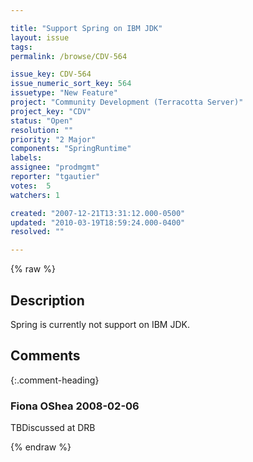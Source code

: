 ```yaml
---

title: "Support Spring on IBM JDK"
layout: issue
tags: 
permalink: /browse/CDV-564

issue_key: CDV-564
issue_numeric_sort_key: 564
issuetype: "New Feature"
project: "Community Development (Terracotta Server)"
project_key: "CDV"
status: "Open"
resolution: ""
priority: "2 Major"
components: "SpringRuntime"
labels: 
assignee: "prodmgmt"
reporter: "tgautier"
votes:  5
watchers: 1

created: "2007-12-21T13:31:12.000-0500"
updated: "2010-03-19T18:59:24.000-0400"
resolved: ""

---
```




{% raw %}



## Description

<div markdown="1" class="description">

Spring is currently not support on IBM JDK.

</div>

## Comments


{:.comment-heading}
### **Fiona OShea** <span class="date">2008-02-06</span>

<div markdown="1" class="comment">

TBDiscussed at DRB

</div>



{% endraw %}
